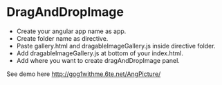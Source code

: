 # DragAndDropImage

* Create your angular app name as app.
* Create folder name as directive.
* Paste gallery.html and dragableImageGallery.js inside directive folder.
* Add dragableImageGallery.js at bottom of your index.html.
* Add  <img-gallery></img-gallery> where you want to create dragAndDropImage panel.

See demo here 
http://gog1withme.6te.net/AngPicture/
